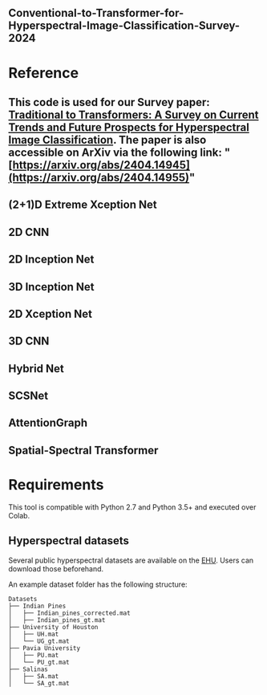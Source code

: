 ## Conventional-to-Transformer-for-Hyperspectral-Image-Classification-Survey-2024

# Reference
## This code is used for our Survey paper: [Traditional to Transformers: A Survey on Current Trends and Future Prospects for Hyperspectral Image Classification](). The paper is also accessible on ArXiv via the following link: "[https://arxiv.org/abs/2404.14945](https://arxiv.org/abs/2404.14955)"

## (2+1)D Extreme Xception Net
## 2D CNN
## 2D Inception Net
## 3D Inception Net
## 2D Xception Net
## 3D CNN
## Hybrid Net
## SCSNet
## AttentionGraph
## Spatial-Spectral Transformer

# Requirements
This tool is compatible with Python 2.7 and Python 3.5+ and executed over Colab.

## Hyperspectral datasets
Several public hyperspectral datasets are available on the [EHU]([http://www.ehu.eus/ccwintco/index.php?title=Hyperspectral_Remote_Sensing_Scenes](https://www.ehu.eus/ccwintco/index.php/Hyperspectral_Remote_Sensing_Scenes)). Users can download those beforehand. 

An example dataset folder has the following structure:
```
Datasets
├── Indian Pines
│   ├── Indian_pines_corrected.mat
│   ├── Indian_pines_gt.mat
├── University of Houston
│   ├── UH.mat
│   └── UG_gt.mat
├── Pavia University
│   ├── PU.mat
│   └── PU_gt.mat
├── Salinas
│   ├── SA.mat
│   └── SA_gt.mat
```
